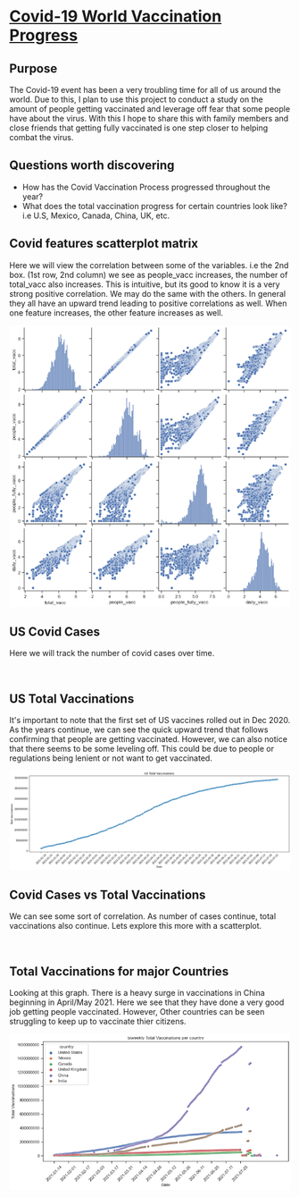 # [Covid-19 World Vaccination Progress](https://jdelva2.github.io/Covid-19-World-Vaccination-Progress/)

## Purpose
The Covid-19 event has been a very troubling time for all of us around the world. Due to this, I plan to use this project to conduct a study on the amount of people getting vaccinated and leverage off fear that some people have about the virus. With this I hope to share this with family members and close friends that getting fully vaccinated is one step closer to helping combat the virus.

## Questions worth discovering
- How has the Covid Vaccination Process progressed throughout the year?
- What does the total vaccination progress for certain countries look like? i.e U.S, Mexico, Canada, China, UK, etc.



## Covid features scatterplot matrix
 Here we will view the correlation between some of the variables. i.e the 2nd box. (1st row, 2nd column)
 we see as people_vacc increases, the number of total_vacc also increases. This is intuitive, but its good to know it is a very strong positive correlation. We may do the same with the others. In general they all have an upward trend leading to positive correlations as well. When one feature increases, the other feature increases as well.
 
![](https://github.com/jdelva2/Covid-19-World-Vaccination-Progress/blob/main/Plots%20and%20Graph%20Results/covid_features_pairplot.png?raw=true)

## US Covid Cases

Here we will track the number of covid cases over time.

![]()


## US Total Vaccinations

It's important to note that the first set of US vaccines rolled out in Dec 2020. As the years continue, we can see the quick upward trend that follows confirming that people are getting vaccinated. However, we can also notice that there seems to be some leveling off. This could be due to people or regulations being lenient or not want to get vaccinated.

![](https://github.com/jdelva2/Covid-19-World-Vaccination-Progress/blob/main/Plots%20and%20Graph%20Results/US_total_vacc_scatterplot.png?raw=true)

## Covid Cases vs Total Vaccinations

We can see some sort of correlation. As number of cases continue, total vaccinations also continue. Lets explore this more with a scatterplot.

![]()

## Total Vaccinations for major Countries

Looking at this graph. There is a heavy surge in vaccinations in China beginning in April/May 2021. Here we see that they have done a very good job getting people vaccinated. However, Other countries can be seen struggling to keep up to vaccinate thier citizens. 

![](https://github.com/jdelva2/Covid-19-World-Vaccination-Progress/blob/main/Plots%20and%20Graph%20Results/total_vacc_for_six_countries.png?raw=true)



